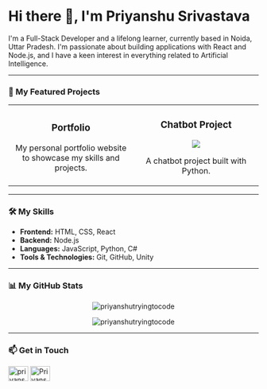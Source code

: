 # Hi there 👋, I'm Priyanshu Srivastava


I'm a Full-Stack Developer and a lifelong learner, currently based in Noida, Uttar Pradesh. I'm passionate about building applications with React and Node.js, and I have a keen interest in everything related to Artificial Intelligence.

---

### 🚀 My Featured Projects

<table>
  <tr>
    <td width="50%">
      <h3 align="center">Portfolio</h3>
      <div align="center">
        <a href="https://github.com/priyanshutryingtocode/Portfolio" target="_blank">
        </a>
        <p>
          <a href="https://github.com/priyanshutryingtocode/Portfolio" target="_blank">
          </a>
        </p>
        <p>My personal portfolio website to showcase my skills and projects.</p>
      </div>
    </td>
    <td width="50%">
      <h3 align="center">Chatbot Project</h3>
      <div align="center">
        <a href="https://github.com/priyanshutryingtocode/ChatbotProject" target="_blank">
        </a>
        <p>
          <a href="https://github.com/priyanshutryingtocode/ChatbotProject" target="_blank">
            <img src="https://img.shields.io/badge/CODE-ff9?style=for-the-badge&logo=github&logoColor=black">
          </a>
        </p>
        <p>A chatbot project built with Python.</p>
      </div>
    </td>
  </tr>
</table>

---

### 🛠️ My Skills

- **Frontend:** HTML, CSS, React
- **Backend:** Node.js
- **Languages:** JavaScript, Python, C#
- **Tools & Technologies:** Git, GitHub, Unity

---

### 📊 My GitHub Stats

<p align="center">
  <img src="https://github-readme-stats.vercel.app/api?username=priyanshutryingtocode&show_icons=true&locale=en&theme=tokyonight" alt="priyanshutryingtocode" />
</p>
<p align="center">
  <img src="https://github-readme-stats.vercel.app/api/top-langs?username=priyanshutryingtocode&show_icons=true&locale=en&layout=compact&theme=tokyonight" alt="priyanshutryingtocode" />
</p>

---

### 📫 Get in Touch

<p align="left">
<a href="https://linkedin.com/in/priyanshu-srivastava-523783290" target="blank"><img align="center" src="https://raw.githubusercontent.com/rahuldkjain/github-profile-readme-generator/master/src/images/icons/Social/linked-in-alt.svg" alt="priyanshu-srivastava-523783290" height="30" width="40" /></a>
<a href="https://leetcode.com/u/Priyanshu7011" target="blank"><img align="center" src="https://raw.githubusercontent.com/rahuldkjain/github-profile-readme-generator/master/src/images/icons/Social/leet-code.svg" alt="Priyanshu7011" height="30" width="40" /></a>
</p>
